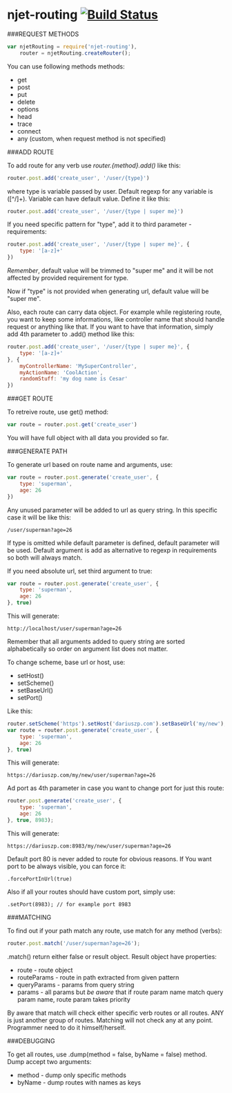 njet-routing [![Build Status](https://travis-ci.org/dariuszp/njet-routing.png?branch=master)](https://travis-ci.org/dariuszp/njet-routing)
===

###REQUEST METHODS

```JavaScript
var njetRouting = require('njet-routing'),
    router = njetRouting.createRouter();
```

You can use following methods methods:
- get
- post
- put
- delete
- options
- head
- trace
- connect
- any (custom, when request method is not specified)

###ADD ROUTE

To add route for any verb use *router.{method}.add()* like this:

```JavaScript
router.post.add('create_user', '/user/{type}')
```

where type is variable passed by user. Default regexp for any variable is ([^/]+).
Variable can have default value. Define it like this:

```JavaScript
router.post.add('create_user', '/user/{type | super me}')
```

If you need specific pattern for "type", add it to third parameter - requirements:
```JavaScript
router.post.add('create_user', '/user/{type | super me}', {
    type: '[a-z]+'
})
```

*Remember*, default value will be trimmed to "super me" and it will be not affected by provided requirement for type.

Now if "type" is not provided when generating url, default value will be "super me".

Also, each route can carry data object. For example while registering route, you want to keep some informations,
like controller name that should handle request or anything like that. If you want to have that information,
simply add 4th parameter to .add() method like this:

```JavaScript
router.post.add('create_user', '/user/{type | super me}', {
    type: '[a-z]+'
}, {
    myControllerName: 'MySuperController',
    myActionName: 'CoolAction',
    randomStuff: 'my dog name is Cesar'
})
```

###GET ROUTE

To retreive route, use get() method:

```JavaScript
var route = router.post.get('create_user')
```

You will have full object with all data you provided so far.

###GENERATE PATH

To generate url based on route name and arguments, use:

```JavaScript
var route = router.post.generate('create_user', {
    type: 'superman',
    age: 26
})
```

Any unused parameter will be added to url as query string. In this specific case it will be like this:

```
/user/superman?age=26
```

If type is omitted while default parameter is defined, default parameter will be used.
Default argument is add as alternative to regexp in requirements so both will always match.

If you need absolute url, set third argument to true:
```JavaScript
var route = router.post.generate('create_user', {
    type: 'superman',
    age: 26
}, true)
```

This will generate:
```
http://localhost/user/superman?age=26
```

Remember that all arguments added to query string are sorted alphabetically so order on argument list does not matter.

To change scheme, base url or host, use:
- setHost()
- setScheme()
- setBaseUrl()
- setPort()

Like this:
```JavaScript
router.setScheme('https').setHost('dariuszp.com').setBaseUrl('my/new');
var route = router.post.generate('create_user', {
    type: 'superman',
    age: 26
}, true)
```

This will generate:
```
https://dariuszp.com/my/new/user/superman?age=26
```

Ad port as 4th parameter in case you want to change port for just this route:

```JavaScript
router.post.generate('create_user', {
    type: 'superman',
    age: 26
}, true, 8983);
```

This will generate:
```
https://dariuszp.com:8983/my/new/user/superman?age=26
```

Default port 80 is never added to route for obvious reasons. If You want port to be always visible, you can force it:
```
.forcePortInUrl(true)
```

Also if all your routes should have custom port, simply use:
```
.setPort(8983); // for example port 8983
```

###MATCHING

To find out if your path match any route, use match for any method (verbs):

```JavaScript
router.post.match('/user/superman?age=26');
```

.match() return either false or result object. Result object have properties:
- route - route object
- routeParams - route in path extracted from given pattern
- queryParams - params from query string
- params - all params but *be aware* that if route param name match query param name, route param takes priority

By aware that match will check either specific verb routes or all routes. ANY is just another group of routes.
Matching will not check any at any point. Programmer need to do it himself/herself.

###DEBUGGING

To get all routes, use .dump(method = false, byName = false) method. Dump accept two arguments:
- method - dump only specific methods
- byName - dump routes with names as keys